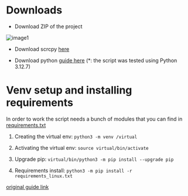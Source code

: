 # Downloads
* Download ZIP of the project

![image1](https://i.imgur.com/DEwNATx.png)

* Download scrcpy [here](https://github.com/Genymobile/scrcpy/blob/master/doc/linux.md)

* Download python [guide here](https://docs.python-guide.org/starting/install3/linux/)
(*: the script was tested using Python 3.12.7)

# Venv setup and installing requirements
In order to work the script needs a bunch of modules that you can find in [requirements.txt](https://github.com/maikuITA/WolvesvilleADBOT/blob/main/requirements_linux.txt)

1) Creating the virtual env: ```python3 -m venv /virtual```

2) Activating the virtual env: ```source virtual/bin/activate```

3) Upgrade pip: ```virtual/bin/python3 -m pip install --upgrade pip```

4) Requirements install: ```python3 -m pip install -r requirements_linux.txt```

[original guide link](https://www.dataquest.io/blog/a-complete-guide-to-python-virtual-environments/)